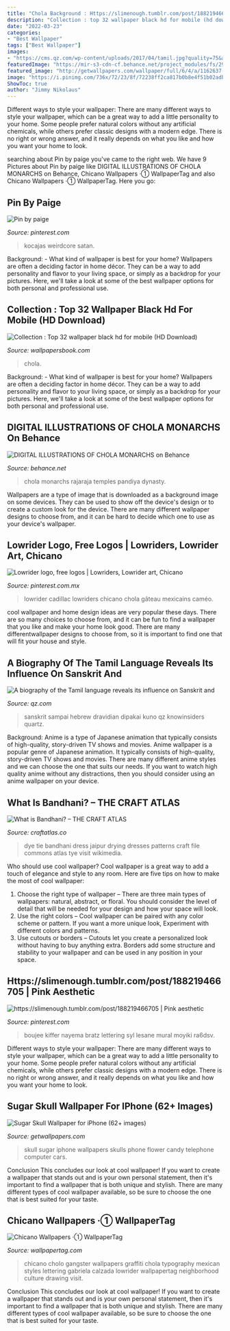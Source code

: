 ```yaml
---
title: "Chola Background : Https://slimenough.tumblr.com/post/188219466705"
description: "Collection : top 32 wallpaper black hd for mobile (hd download)"
date: "2022-03-23"
categories:
- "Best Wallpaper"
tags: ["Best Wallpaper"]
images:
- "https://cms.qz.com/wp-content/uploads/2017/04/tamil.jpg?quality=75&amp;strip=all&amp;w=1200&amp;h=630&amp;crop=1"
featuredImage: "https://mir-s3-cdn-cf.behance.net/project_modules/fs/29d1b760357527.5a49c9a8353c4.jpg"
featured_image: "http://getwallpapers.com/wallpaper/full/6/4/a/1162637-sugar-skull-wallpaper-for-iphone-1080x1920-for-android-50.jpg"
image: "https://i.pinimg.com/736x/72/23/8f/72238ff2ca817b0b8e4f51b02adb5706.jpg"
ShowToc: true
author: "Jimmy Nikolaus"
---
```



Different ways to style your wallpaper:
There are many different ways to style your wallpaper, which can be a great way to add a little personality to your home. Some people prefer natural colors without any artificial chemicals, while others prefer classic designs with a modern edge. There is no right or wrong answer, and it really depends on what you like and how you want your home to look.

	

		
searching about Pin by paige you've came to the right web. We have 9 Pictures about Pin by paige like DIGITAL ILLUSTRATIONS OF CHOLA MONARCHS on Behance, Chicano Wallpapers ·① WallpaperTag and also Chicano Wallpapers ·① WallpaperTag. Here you go:
		
    
## Pin By Paige

<img loading=lazy src="https://i.pinimg.com/736x/2c/31/42/2c314224f1f857058f3a8f7b5f744509.jpg" onerror="this.onerror=null;this.src='https://tse1.mm.bing.net/th?id=OIP.MFHHCa4ZMcxevRq2hmLz9wHaHF&amp;pid=15.1';" alt="Pin by paige">

_Source: pinterest.com_

>kocajas weirdcore satan. 

	

Background: - What kind of wallpaper is best for your home?
Wallpapers are often a deciding factor in home décor. They can be a way to add personality and flavor to your living space, or simply as a backdrop for your pictures. Here, we'll take a look at some of the best wallpaper options for both personal and professional use.

    
## Collection : Top 32 Wallpaper Black Hd For Mobile (HD Download)

<img loading=lazy src="https://wallpapersbook.com/wp-content/uploads/2020/09/chola-wallpapers-free-1122x631.jpg" onerror="this.onerror=null;this.src='https://tse3.mm.bing.net/th?id=OIP.JSaLYYDJiCBx1SjbZjnp8gHaEK&amp;pid=15.1';" alt="Collection : Top 32 wallpaper black hd for mobile (HD Download)">

_Source: wallpapersbook.com_

>chola. 

	

Background: - What kind of wallpaper is best for your home?
Wallpapers are often a deciding factor in home décor. They can be a way to add personality and flavor to your living space, or simply as a backdrop for your pictures. Here, we'll take a look at some of the best wallpaper options for both personal and professional use.

    
## DIGITAL ILLUSTRATIONS OF CHOLA MONARCHS On Behance

<img loading=lazy src="https://mir-s3-cdn-cf.behance.net/project_modules/fs/29d1b760357527.5a49c9a8353c4.jpg" onerror="this.onerror=null;this.src='https://tse4.mm.bing.net/th?id=OIP.B7fLdPaeEdQhep79du4p4AHaFP&amp;pid=15.1';" alt="DIGITAL ILLUSTRATIONS OF CHOLA MONARCHS on Behance">

_Source: behance.net_

>chola monarchs rajaraja temples pandiya dynasty. 

	

Wallpapers are a type of image that is downloaded as a background image on some devices. They can be used to show off the device's design or to create a custom look for the device. There are many different wallpaper designs to choose from, and it can be hard to decide which one to use as your device's wallpaper.

    
## Lowrider Logo, Free Logos | Lowriders, Lowrider Art, Chicano

<img loading=lazy src="https://i.pinimg.com/736x/91/66/f7/9166f75c6ed38942c1121640df977394--free-logos-logo-free.jpg" onerror="this.onerror=null;this.src='https://tse1.mm.bing.net/th?id=OIP.sQttlxBDUqrEN1_jwJeVCwHaF4&amp;pid=15.1';" alt="Lowrider logo, free logos | Lowriders, Lowrider art, Chicano">

_Source: pinterest.com.mx_

>lowrider cadillac lowriders chicano chola gâteau mexicains caméo. 

	

cool wallpaper and home design ideas are very popular these days. There are so many choices to choose from, and it can be fun to find a wallpaper that you like and make your home look good. There are many differentwallpaper designs to choose from, so it is important to find one that will fit your house and style.

    
## A Biography Of The Tamil Language Reveals Its Influence On Sanskrit And

<img loading=lazy src="https://cms.qz.com/wp-content/uploads/2017/04/tamil.jpg?quality=75&amp;strip=all&amp;w=1200&amp;h=630&amp;crop=1" onerror="this.onerror=null;this.src='https://tse3.mm.bing.net/th?id=OIP.PMXE_fmSCuU1suXuPU7qWgHaEK&amp;pid=15.1';" alt="A biography of the Tamil language reveals its influence on Sanskrit and">

_Source: qz.com_

>sanskrit sampai hebrew dravidian dipakai kuno qz knowinsiders quartz. 

	

Background: Anime is a type of Japanese animation that typically consists of high-quality, story-driven TV shows and movies.
Anime wallpaper is a popular genre of Japanese animation. It typically consists of high-quality, story-driven TV shows and movies. There are many different anime styles and we can choose the one that suits our needs. If you want to watch high quality anime without any distractions, then you should consider using an anime wallpaper on your device.

    
## What Is Bandhani? – THE CRAFT ATLAS

<img loading=lazy src="https://craftatlas.co/wp-content/uploads/2016/09/Bandhani_Tie_dye_dresses_drying_in_Jaipur.jpg" onerror="this.onerror=null;this.src='https://tse1.mm.bing.net/th?id=OIP.qt-XctTi9_4URfoubpjjqwHaE7&amp;pid=15.1';" alt="What is Bandhani? – THE CRAFT ATLAS">

_Source: craftatlas.co_

>dye tie bandhani dress jaipur drying dresses patterns craft file commons atlas tye visit wikimedia. 

	

Who should use cool wallpaper?
Cool wallpaper is a great way to add a touch of elegance and style to any room. Here are five tips on how to make the most of cool wallpaper: 
1) Choose the right type of wallpaper – There are three main types of wallpapers: natural, abstract, or floral. You should consider the level of detail that will be needed for your design and how your space will look. 
2) Use the right colors – Cool wallpaper can be paired with any color scheme or pattern. If you want a more unique look, Experiment with different colors and patterns. 
3) Use cutouts or borders – Cutouts let you create a personalized look without having to buy anything extra. Borders add some structure and stability to your wallpaper and can be used in any position in your space.

    
## Https://slimenough.tumblr.com/post/188219466705 | Pink Aesthetic

<img loading=lazy src="https://i.pinimg.com/736x/72/23/8f/72238ff2ca817b0b8e4f51b02adb5706.jpg" onerror="this.onerror=null;this.src='https://tse1.mm.bing.net/th?id=OIP.EDIGT290vtBq36euvbVAMQHaEJ&amp;pid=15.1';" alt="https://slimenough.tumblr.com/post/188219466705 | Pink aesthetic">

_Source: pinterest.com_

>boujee kiffer nayema bratz lettering syl lesane mural moyiki ra6dsv. 

	

Different ways to style your wallpaper:
There are many different ways to style your wallpaper, which can be a great way to add a little personality to your home. Some people prefer natural colors without any artificial chemicals, while others prefer classic designs with a modern edge. There is no right or wrong answer, and it really depends on what you like and how you want your home to look.

    
## Sugar Skull Wallpaper For IPhone (62+ Images)

<img loading=lazy src="http://getwallpapers.com/wallpaper/full/6/4/a/1162637-sugar-skull-wallpaper-for-iphone-1080x1920-for-android-50.jpg" onerror="this.onerror=null;this.src='https://tse4.mm.bing.net/th?id=OIP.mNRdg9f1YzZHPEms6IsCvQHaNK&amp;pid=15.1';" alt="Sugar Skull Wallpaper for iPhone (62+ images)">

_Source: getwallpapers.com_

>skull sugar iphone wallpapers skulls phone flower candy telephone computer cars. 

	

Conclusion
This concludes our look at cool wallpaper! If you want to create a wallpaper that stands out and is your own personal statement, then it's important to find a wallpaper that is both unique and stylish. There are many different types of cool wallpaper available, so be sure to choose the one that is best suited for your taste.

    
## Chicano Wallpapers ·① WallpaperTag

<img loading=lazy src="https://wallpapertag.com/wallpaper/full/4/0/3/685165-chicano-wallpapers-1353x2016-for-hd.jpg" onerror="this.onerror=null;this.src='https://tse4.mm.bing.net/th?id=OIP.5sV6mtfw7uHQhYtuaUtr6AHaLC&amp;pid=15.1';" alt="Chicano Wallpapers ·① WallpaperTag">

_Source: wallpapertag.com_

>chicano cholo gangster wallpapers graffiti chola typography mexican styles lettering gabriela calzada lowrider wallpapertag neighborhood culture drawing visit. 

	

Conclusion
This concludes our look at cool wallpaper! If you want to create a wallpaper that stands out and is your own personal statement, then it's important to find a wallpaper that is both unique and stylish. There are many different types of cool wallpaper available, so be sure to choose the one that is best suited for your taste.

